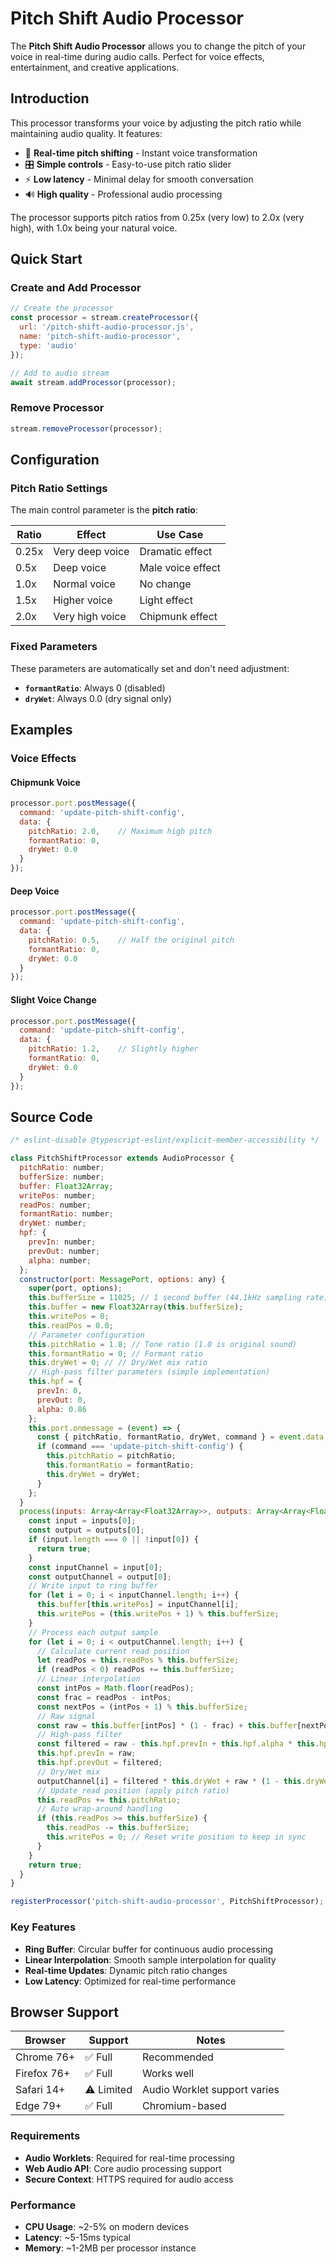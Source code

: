 # Pitch Shift Audio Processor

The **Pitch Shift Audio Processor** allows you to change the pitch of your voice in real-time during audio calls. Perfect for voice effects, entertainment, and creative applications.

## Introduction

This processor transforms your voice by adjusting the pitch ratio while maintaining audio quality. It features:

- 🎵 **Real-time pitch shifting** - Instant voice transformation
- 🎛️ **Simple controls** - Easy-to-use pitch ratio slider
- ⚡ **Low latency** - Minimal delay for smooth conversation
- 🔊 **High quality** - Professional audio processing

The processor supports pitch ratios from 0.25x (very low) to 2.0x (very high), with 1.0x being your natural voice.

## Quick Start

### Create and Add Processor

```javascript
// Create the processor
const processor = stream.createProcessor({
  url: '/pitch-shift-audio-processor.js',
  name: 'pitch-shift-audio-processor',
  type: 'audio'
});

// Add to audio stream
await stream.addProcessor(processor);
```

### Remove Processor
```javascript
stream.removeProcessor(processor);
```

## Configuration

### Pitch Ratio Settings

The main control parameter is the **pitch ratio**:

| Ratio | Effect | Use Case |
|-------|--------|----------|
| 0.25x | Very deep voice | Dramatic effect |
| 0.5x | Deep voice | Male voice effect |
| 1.0x | Normal voice | No change |
| 1.5x | Higher voice | Light effect |
| 2.0x | Very high voice | Chipmunk effect |

### Fixed Parameters

These parameters are automatically set and don't need adjustment:

- **`formantRatio`**: Always 0 (disabled)
- **`dryWet`**: Always 0.0 (dry signal only)

## Examples

### Voice Effects

#### Chipmunk Voice
```javascript
processor.port.postMessage({
  command: 'update-pitch-shift-config',
  data: {
    pitchRatio: 2.0,    // Maximum high pitch
    formantRatio: 0,
    dryWet: 0.0
  }
});
```

#### Deep Voice
```javascript
processor.port.postMessage({
  command: 'update-pitch-shift-config',
  data: {
    pitchRatio: 0.5,    // Half the original pitch
    formantRatio: 0,
    dryWet: 0.0
  }
});
```

#### Slight Voice Change
```javascript
processor.port.postMessage({
  command: 'update-pitch-shift-config',
  data: {
    pitchRatio: 1.2,    // Slightly higher
    formantRatio: 0,
    dryWet: 0.0
  }
});
```

## Source Code

```javascript
/* eslint-disable @typescript-eslint/explicit-member-accessibility */

class PitchShiftProcessor extends AudioProcessor {
  pitchRatio: number;
  bufferSize: number;
  buffer: Float32Array;
  writePos: number;
  readPos: number;
  formantRatio: number;
  dryWet: number;
  hpf: {
    prevIn: number;
    prevOut: number;
    alpha: number;
  };
  constructor(port: MessagePort, options: any) {
    super(port, options);
    this.bufferSize = 11025; // 1 second buffer (44.1kHz sampling rate)
    this.buffer = new Float32Array(this.bufferSize);
    this.writePos = 0;
    this.readPos = 0.0;
    // Parameter configuration
    this.pitchRatio = 1.8; // Tone ratio (1.0 is original sound)
    this.formantRatio = 0; // Formant ratio
    this.dryWet = 0; // // Dry/Wet mix ratio
    // High-pass filter parameters (simple implementation)
    this.hpf = {
      prevIn: 0,
      prevOut: 0,
      alpha: 0.86
    };
    this.port.onmessage = (event) => {
      const { pitchRatio, formantRatio, dryWet, command } = event.data;
      if (command === 'update-pitch-shift-config') {
        this.pitchRatio = pitchRatio;
        this.formantRatio = formantRatio;
        this.dryWet = dryWet;
      }
    };
  }
  process(inputs: Array<Array<Float32Array>>, outputs: Array<Array<Float32Array>>) {
    const input = inputs[0];
    const output = outputs[0];
    if (input.length === 0 || !input[0]) {
      return true;
    }
    const inputChannel = input[0];
    const outputChannel = output[0];
    // Write input to ring buffer
    for (let i = 0; i < inputChannel.length; i++) {
      this.buffer[this.writePos] = inputChannel[i];
      this.writePos = (this.writePos + 1) % this.bufferSize;
    }
    // Process each output sample
    for (let i = 0; i < outputChannel.length; i++) {
      // Calculate current read position
      let readPos = this.readPos % this.bufferSize;
      if (readPos < 0) readPos += this.bufferSize;
      // Linear interpolation
      const intPos = Math.floor(readPos);
      const frac = readPos - intPos;
      const nextPos = (intPos + 1) % this.bufferSize;
      // Raw signal
      const raw = this.buffer[intPos] * (1 - frac) + this.buffer[nextPos] * frac;
      // High-pass filter
      const filtered = raw - this.hpf.prevIn + this.hpf.alpha * this.hpf.prevOut;
      this.hpf.prevIn = raw;
      this.hpf.prevOut = filtered;
      // Dry/Wet mix
      outputChannel[i] = filtered * this.dryWet + raw * (1 - this.dryWet);
      // Update read position (apply pitch ratio)
      this.readPos += this.pitchRatio;
      // Auto wrap-around handling
      if (this.readPos >= this.bufferSize) {
        this.readPos -= this.bufferSize;
        this.writePos = 0; // Reset write position to keep in sync
      }
    }
    return true;
  }
}

registerProcessor('pitch-shift-audio-processor', PitchShiftProcessor);
```

### Key Features

- **Ring Buffer**: Circular buffer for continuous audio processing
- **Linear Interpolation**: Smooth sample interpolation for quality
- **Real-time Updates**: Dynamic pitch ratio changes
- **Low Latency**: Optimized for real-time performance

## Browser Support

| Browser | Support | Notes |
|---------|---------|-------|
| Chrome 76+ | ✅ Full | Recommended |
| Firefox 76+ | ✅ Full | Works well |
| Safari 14+ | ⚠️ Limited | Audio Worklet support varies |
| Edge 79+ | ✅ Full | Chromium-based |

### Requirements

- **Audio Worklets**: Required for real-time processing
- **Web Audio API**: Core audio processing support
- **Secure Context**: HTTPS required for audio access

### Performance

- **CPU Usage**: ~2-5% on modern devices
- **Latency**: ~5-15ms typical
- **Memory**: ~1-2MB per processor instance